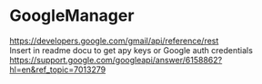 # GoogleManager
https://developers.google.com/gmail/api/reference/rest <br>
Insert in readme docu to get apy keys or Google auth credentials
https://support.google.com/googleapi/answer/6158862?hl=en&ref_topic=7013279

